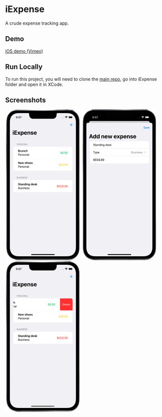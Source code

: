 # iExpense

A crude expense tracking app.

## Demo

[iOS demo (Vimeo)](https://player.vimeo.com/video/678822646)

## Run Locally

To run this project, you will need to clone the [main repo](https://github.com/emmanuelchucks/100-days-of-swiftui#run-locally), go into iExpense folder and open it in XCode.

## Screenshots

<img src="https://raw.githubusercontent.com/emmanuelchucks/100-days-of-swiftui/main/iExpense/Screenshots/Screenshot%202022-02-17%20at%205.57.02%20PM.png" alt="Main screen" width="240px"/> <img src="https://raw.githubusercontent.com/emmanuelchucks/100-days-of-swiftui/main/iExpense/Screenshots/Screenshot%202022-02-17%20at%205.57.27%20PM.png" alt="Add new expense screen" width="240px"/> <img src="https://raw.githubusercontent.com/emmanuelchucks/100-days-of-swiftui/main/iExpense/Screenshots/Screenshot%202022-02-17%20at%205.57.50%20PM.png" alt="Delete expense screen" width="240px"/>
